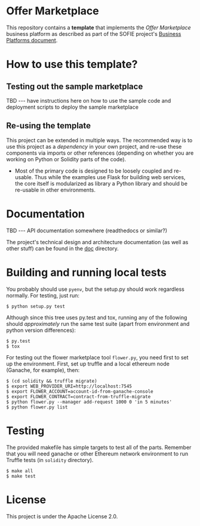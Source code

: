 Offer Marketplace
=================

This repository contains a **template** that implements the *Offer
Marketplace* business platform as described as part of the SOFIE
project's [Business Platforms
document](https://docs.google.com/document/d/19wGzCbKNv2UxkloCV0mr-qwxOU9dW2oBG4punVEFoWk).

# How to use this template?

## Testing out the sample marketplace

TBD --- have instructions here on how to use the sample code and
deployment scripts to deploy the sample marketplace

## Re-using the template

This project can be extended in multiple ways. The recommended way is
to use this project as a *dependency* in your own project, and re-use
these components via imports or other references (depending on whether
you are working on Python or Solidity parts of the code).

* Most of the primary code is designed to be loosely coupled and
  re-usable. Thus while the examples use Flask for building web
  services, the core itself is modularized as library a Python library
  and should be re-usable in other environments.

# Documentation

TBD --- API documentation somewhere (readthedocs or similar?)

The project's technical design and architecture documentation (as well
as other stuff) can be found in the [doc](/doc/README.md) directory.

# Building and running local tests

You probably should use `pyenv`, but the setup.py should work
regardless normally. For testing, just run:

	$ python setup.py test

Although since this tree uses py.test and tox, running any of the
following should *approximately* run the same test suite (apart from
environment and python version differences):

	$ py.test
	$ tox

For testing out the flower marketplace tool `flower.py`, you need
first to set up the environment. First, set up truffle and a local
ethereum node (Ganache, for example), then:

	$ (cd solidity && truffle migrate)
	$ export WEB_PROVIDER_URI=http://localhost:7545
	$ export FLOWER_ACCOUNT=account-id-from-ganache-console
	$ export FLOWER_CONTRACT=contract-from-truffle-migrate
	$ python flower.py --manager add-request 1000 0 'in 5 minutes'
	$ python flower.py list

# Testing

The provided makefile has simple targets to test all of the
parts. Remember that you will need ganache or other Ethereum network
environment to run Truffle tests (in `solidity` directory).

	$ make all
	$ make test

# License

This project is under the Apache License 2.0.
